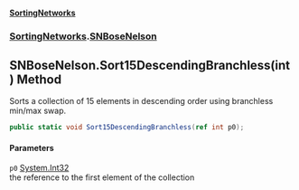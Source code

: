#### [SortingNetworks](./index.md 'index')
### [SortingNetworks](./SortingNetworks.md 'SortingNetworks').[SNBoseNelson](./SortingNetworks-SNBoseNelson.md 'SortingNetworks.SNBoseNelson')
## SNBoseNelson.Sort15DescendingBranchless(int) Method
Sorts a collection of 15 elements in descending order using branchless min/max swap.  
```csharp
public static void Sort15DescendingBranchless(ref int p0);
```
#### Parameters
<a name='SortingNetworks-SNBoseNelson-Sort15DescendingBranchless(int)-p0'></a>
`p0` [System.Int32](https://docs.microsoft.com/en-us/dotnet/api/System.Int32 'System.Int32')  
the reference to the first element of the collection  
  

